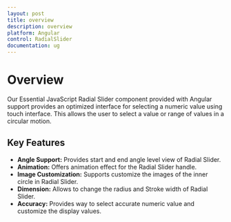 ```yaml
---
layout: post
title: overview
description: overview
platform: Angular
control: RadialSlider
documentation: ug
---
```

# Overview

Our Essential JavaScript Radial Slider component provided with Angular support provides an optimized interface for selecting a numeric value using touch interface. This allows the user to select a value or range of values in a circular motion.

## Key Features

*	**Angle Support:** Provides start and end angle level view of Radial Slider.
*	**Animation:** Offers animation effect for the Radial Slider handle.
*	**Image Customization:** Supports customize the images of the inner circle in Radial Slider.
*	**Dimension:** Allows to change the radius and Stroke width of Radial Slider.
*	**Accuracy:** Provides way to select accurate numeric value and customize the display values.

